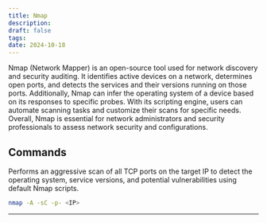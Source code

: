 ```yaml
---
title: Nmap
description: 
draft: false
tags: 
date: 2024-10-18
---
```


Nmap (Network Mapper) is an open-source tool used for network discovery and security auditing. It identifies active devices on a network, determines open ports, and detects the services and their versions running on those ports. Additionally, Nmap can infer the operating system of a device based on its responses to specific probes. With its scripting engine, users can automate scanning tasks and customize their scans for specific needs. Overall, Nmap is essential for network administrators and security professionals to assess network security and configurations.


## Commands
Performs an aggressive scan of all TCP ports on the target IP to detect the operating system, service versions, and potential vulnerabilities using default Nmap scripts.
```bash
nmap -A -sC -p- <IP>
```

---
